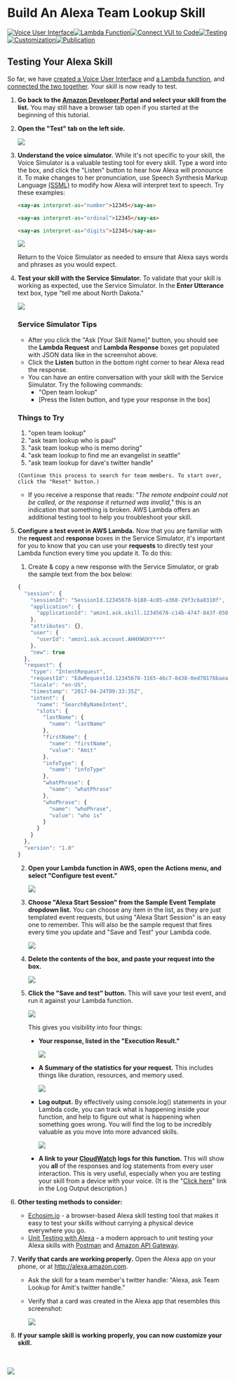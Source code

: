 # Build An Alexa Team Lookup Skill
[![Voice User Interface](https://m.media-amazon.com/images/G/01/mobile-apps/dex/alexa/alexa-skills-kit/tutorials/navigation/1-locked._TTH_.png)](https://github.com/alexa/skill-sample-nodejs-team-lookup/blob/master/step-by-step/1-voice-user-interface.md)[![Lambda Function](https://m.media-amazon.com/images/G/01/mobile-apps/dex/alexa/alexa-skills-kit/tutorials/navigation/2-locked._TTH_.png)](https://github.com/alexa/skill-sample-nodejs-team-lookup/blob/master/step-by-step/2-lambda-function.md)[![Connect VUI to Code](https://m.media-amazon.com/images/G/01/mobile-apps/dex/alexa/alexa-skills-kit/tutorials/navigation/3-locked._TTH_.png)](https://github.com/alexa/skill-sample-nodejs-team-lookup/blob/master/step-by-step/3-connect-vui-to-code.md)[![Testing](https://m.media-amazon.com/images/G/01/mobile-apps/dex/alexa/alexa-skills-kit/tutorials/navigation/4-on._TTH_.png)](https://github.com/alexa/skill-sample-nodejs-team-lookup/blob/master/step-by-step/4-testing.md)[![Customization](https://m.media-amazon.com/images/G/01/mobile-apps/dex/alexa/alexa-skills-kit/tutorials/navigation/5-off._TTH_.png)](https://github.com/alexa/skill-sample-nodejs-team-lookup/blob/master/step-by-step/5-customization.md)[![Publication](https://m.media-amazon.com/images/G/01/mobile-apps/dex/alexa/alexa-skills-kit/tutorials/navigation/6-off._TTH_.png)](https://github.com/alexa/skill-sample-nodejs-team-lookup/blob/master/step-by-step/6-publication.md)

<!--<a href="https://github.com/alexa/skill-sample-nodejs-team-lookup/blob/master/step-by-step/1-voice-user-interface.md"><img src="https://m.media-amazon.com/images/G/01/mobile-apps/dex/alexa/alexa-skills-kit/tutorials/navigation/1-locked._TTH_.png" /></a><a href="https://github.com/alexa/skill-sample-nodejs-team-lookup/blob/master/step-by-step/2-lambda-function.md"><img src="https://m.media-amazon.com/images/G/01/mobile-apps/dex/alexa/alexa-skills-kit/tutorials/navigation/2-locked._TTH_.png" /></a><a href="https://github.com/alexa/skill-sample-nodejs-team-lookup/blob/master/step-by-step/3-connect-vui-to-code.md"><img src="https://m.media-amazon.com/images/G/01/mobile-apps/dex/alexa/alexa-skills-kit/tutorials/navigation/3-locked._TTH_.png" /></a><a href="https://github.com/alexa/skill-sample-nodejs-team-lookup/blob/master/step-by-step/4-testing.md"><img src="https://m.media-amazon.com/images/G/01/mobile-apps/dex/alexa/alexa-skills-kit/tutorials/navigation/4-on._TTH_.png" /></a><a href="https://github.com/alexa/skill-sample-nodejs-team-lookup/blob/master/step-by-step/5-customization.md"><img src="https://m.media-amazon.com/images/G/01/mobile-apps/dex/alexa/alexa-skills-kit/tutorials/navigation/5-off._TTH_.png" /></a><a href="https://github.com/alexa/skill-sample-nodejs-team-lookup/blob/master/step-by-step/6-publication.md"><img src="https://m.media-amazon.com/images/G/01/mobile-apps/dex/alexa/alexa-skills-kit/tutorials/navigation/6-off._TTH_.png" /></a>-->

## Testing Your Alexa Skill

So far, we have [created a Voice User Interface](https://github.com/alexa/skill-sample-nodejs-team-lookup/blob/master/step-by-step/1-voice-user-interface.md) and [a Lambda function](https://github.com/alexa/skill-sample-nodejs-team-lookup/blob/master/step-by-step/2-lambda-function.md), and [connected the two together](https://github.com/alexa/skill-sample-nodejs-team-lookup/blob/master/step-by-step/3-connect-vui-to-lambda.md).  Your skill is now ready to test.

1.  **Go back to the [Amazon Developer Portal](https://developer.amazon.com/edw/home.html#/skills/list) and select your skill from the list.** You may still have a browser tab open if you started at the beginning of this tutorial.

2.  **Open the "Test" tab on the left side.**

    <img src="https://m.media-amazon.com/images/G/01/mobile-apps/dex/alexa/alexa-skills-kit/tutorials/general/4-2-test-tab._TTH_.png" />

3.  **Understand the voice simulator.** While it's not specific to your skill, the Voice Simulator is a valuable testing tool for every skill. Type a word into the box, and click the "Listen" button to hear how Alexa will
pronounce it. To make changes to her pronunciation, use Speech Synthesis Markup Language [(SSML)](https://developer.amazon.com/public/solutions/alexa/alexa-skills-kit/docs/speech-synthesis-markup-language-ssml-reference) to modify how Alexa will interpret text to speech. Try these examples:

    ```html
    <say-as interpret-as="number">12345</say-as>
    ```

    ```html
    <say-as interpret-as="ordinal">12345</say-as>
    ```

    ```html
    <say-as interpret-as="digits">12345</say-as>
    ```

    <img src="https://m.media-amazon.com/images/G/01/mobile-apps/dex/alexa/alexa-skills-kit/tutorials/general/4-3-voice-simulator._TTH_.png" />

    Return to the Voice Simulator as needed to ensure that Alexa says words and phrases as you would expect.

4.  **Test your skill with the Service Simulator.** To validate that your skill is working as expected, use the Service Simulator.  In the **Enter Utterance** text box, type "tell me about North Dakota."

    <img src="https://m.media-amazon.com/images/G/01/mobile-apps/dex/alexa/alexa-skills-kit/tutorials/team-lookup/4-4-service-simulator._TTH_.png" />


    ### Service Simulator Tips
    * After you click the "Ask [Your Skill Name]" button, you should see the **Lambda Request** and **Lambda Response** boxes get populated with JSON data like in the screenshot above.
    * Click the **Listen** button in the bottom right corner to hear Alexa read the response.
    * You can have an entire conversation with your skill with the Service Simulator.  Try the following commands:
        * "Open team lookup"
        * [Press the listen button, and type your response in the box]

    ### Things to Try
       1. "open team lookup"
       2. "ask team lookup who is paul"
       3. "ask team lookup who is memo doring"
       4. "ask team lookup to find me an evangelist in seattle"
       5. "ask team lookup for dave's twitter handle"

        (Continue this process to search for team members. To start over, click the "Reset" button.)

    * If you receive a response that reads: *"The remote endpoint could not be called, or the response it returned was invalid,"* this is an indication that something is broken.  AWS Lambda offers an additional testing tool to help you troubleshoot your skill.

5.  **Configure a test event in AWS Lambda.** Now that you are familiar with the **request** and **response** boxes in the Service Simulator, it's important for you to know that you can use your **requests** to directly test your Lambda function every time you update it.  To do this:
    1.  Create & copy a new response with the Service Simulator, or grab the sample text from the box below:

    ```JAVASCRIPT
    {
      "session": {
        "sessionId": "SessionId.12345678-b188-4c85-a368-29f3c6a8310f",
        "application": {
          "applicationId": "amzn1.ask.skill.12345678-c14b-4747-843f-050232c2ffc9"
        },
        "attributes": {},
        "user": {
          "userId": "amzn1.ask.account.AHHXWUXY***"
        },
        "new": true
      },
      "request": {
        "type": "IntentRequest",
        "requestId": "EdwRequestId.12345678-3165-46c7-8438-0ed70176baea",
        "locale": "en-US",
        "timestamp": "2017-04-24T09:33:35Z",
        "intent": {
          "name": "SearchByNameIntent",
          "slots": {
            "lastName": {
              "name": "lastName"
            },
            "firstName": {
              "name": "firstName",
              "value": "Amit"
            },
            "infoType": {
              "name": "infoType"
            },
            "whatPhrase": {
              "name": "whatPhrase"
            },
            "whoPhrase": {
              "name": "whoPhrase",
              "value": "who is"
            }
          }
        }
      },
      "version": "1.0"
    }
    ```
    2.  **Open your Lambda function in AWS, open the Actions menu, and select "Configure test event."**

        <img src="https://m.media-amazon.com/images/G/01/mobile-apps/dex/alexa/alexa-skills-kit/tutorials/general/4-5-2-configure-test-event._TTH_.png" />

    3.  **Choose "Alexa Start Session" from the Sample Event Template dropdown list.** You can choose any item in the list, as they are just templated event requests, but using "Alexa Start Session" is an easy one to remember.  This will also be the sample request that fires every time you update and "Save and Test" your Lambda code.

        <img src="https://m.media-amazon.com/images/G/01/mobile-apps/dex/alexa/alexa-skills-kit/tutorials/general/4-5-3-alexa-start-session._TTH_.png" />

    4.  **Delete the contents of the box, and paste your request into the box.**

        <img src="https://m.media-amazon.com/images/G/01/mobile-apps/dex/alexa/alexa-skills-kit/tutorials/team-lookup/4-5-4-paste-request._TTH_.png" />

    5.  **Click the "Save and test" button.** This will save your test event, and run it against your Lambda function.

        <img src="https://m.media-amazon.com/images/G/01/mobile-apps/dex/alexa/alexa-skills-kit/tutorials/general/4-5-5-save-and-test._TTH_.png" />

        This gives you visibility into four things:

        *  **Your response, listed in the "Execution Result."**

           <img src="https://m.media-amazon.com/images/G/01/mobile-apps/dex/alexa/alexa-skills-kit/tutorials/team-lookup/4-5-5-1-execution-result._TTH_.png" />

        *  **A Summary of the statistics for your request.** This includes things like duration, resources, and memory used.

           <img src="https://m.media-amazon.com/images/G/01/mobile-apps/dex/alexa/alexa-skills-kit/tutorials/team-lookup/4-5-5-2-summary._TTH_.png" />

        *  **Log output.**  By effectively using console.log() statements in your Lambda code, you can track what is happening inside your function, and help to figure out what is happening when something goes wrong.  You will find the log to be incredibly valuable as you move into more advanced skills.

           <img src="https://m.media-amazon.com/images/G/01/mobile-apps/dex/alexa/alexa-skills-kit/tutorials/team-lookup/4-5-5-3-log-output._TTH_.png"/>

        *  **A link to your [CloudWatch](https://console.aws.amazon.com/cloudwatch/home?region=us-east-1#logs:) logs for this function.**  This will show you **all** of the responses and log statements from every user interaction.  This is very useful, especially when you are testing your skill from a device with your voice.  (It is the "[Click here](https://console.aws.amazon.com/cloudwatch/home?region=us-east-1#logs:)" link in the Log Output description.)

6.  **Other testing methods to consider:**

    *  [Echosim.io](https://echosim.io) - a browser-based Alexa skill testing tool that makes it easy to test your skills without carrying a physical device everywhere you go.
    *  [Unit Testing with Alexa](https://github.com/alexa/skill-sample-nodejs-team-lookup/blob/master/unit-testing.md) - a modern approach to unit testing your Alexa skills with [Postman](http://getpostman.com) and [Amazon API Gateway](http://aws.amazon.com/apigateway).

7.  **Verify that cards are working properly.**  Open the Alexa app on your phone, or at http://alexa.amazon.com.

    *  Ask the skill for a team member's twitter handle: "Alexa, ask Team Lookup for Amit's twitter handle."
    *  Verify that a card was created in the Alexa app that resembles this screenshot:

       <img src="https://m.media-amazon.com/images/G/01/mobile-apps/dex/alexa/alexa-skills-kit/tutorials/team-lookup/4-7-alexa-app._TTH_.png"/>   


8.  **If your sample skill is working properly, you can now customize your skill.**

<br/><br/>
<a href="https://github.com/alexa/skill-sample-nodejs-team-lookup/blob/master/step-by-step/5-customization.md"><img src="https://m.media-amazon.com/images/G/01/mobile-apps/dex/alexa/alexa-skills-kit/tutorials/general/buttons/button_next_customization._TTH_.png" /></a>

<img height="1" width="1" src="https://www.facebook.com/tr?id=1847448698846169&ev=PageView&noscript=1"/>
